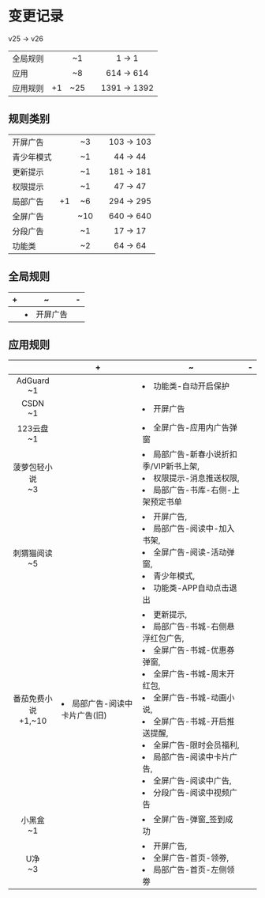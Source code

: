# 变更记录

v25 -> v26

||||||
|-|:-:|:-:|:-:|:-:|
|全局规则||~1||1 -> 1|
|应用||~8||614 -> 614|
|应用规则|+1|~25||1391 -> 1392|

## 规则类别

||||||
|-|:-:|:-:|:-:|:-:|
|开屏广告||~3||103 -> 103|
|青少年模式||~1||44 -> 44|
|更新提示||~1||181 -> 181|
|权限提示||~1||47 -> 47|
|局部广告|+1|~6||294 -> 295|
|全屏广告||~10||640 -> 640|
|分段广告||~1||17 -> 17|
|功能类||~2||64 -> 64|

## 全局规则

|+|~|-|
|-|-|-|
||<li>开屏广告||

## 应用规则

||+|~|-|
|:-:|-|-|-|
|AdGuard<br>~1||<li>功能类-自动开启保护||
|CSDN<br>~1||<li>开屏广告||
|123云盘<br>~1||<li>全屏广告-应用内广告弹窗||
|菠萝包轻小说<br>~3||<li>局部广告-新春小说折扣季/VIP新书上架,<li>权限提示-消息推送权限,<li>局部广告-书库-右侧-上架预定书单||
|刺猬猫阅读<br>~5||<li>开屏广告,<li>局部广告-阅读中-加入书架,<li>全屏广告-阅读-活动弹窗,<li>青少年模式,<li>功能类-APP自动点击退出||
|番茄免费小说<br>+1,~10|<li>局部广告-阅读中卡片广告(旧)|<li>更新提示,<li>局部广告-书城-右侧悬浮红包广告,<li>全屏广告-书城-优惠券弹窗,<li>全屏广告-书城-周末开红包,<li>全屏广告-书城-动画小说,<li>全屏广告-书城-开启推送提醒,<li>全屏广告-限时会员福利,<li>局部广告-阅读中卡片广告,<li>全屏广告-阅读中广告,<li>分段广告-阅读中视频广告||
|小黑盒<br>~1||<li>全屏广告-弹窗_签到成功||
|U净<br>~3||<li>开屏广告,<li>全屏广告-首页-领劵,<li>局部广告-首页-左侧领劵||
